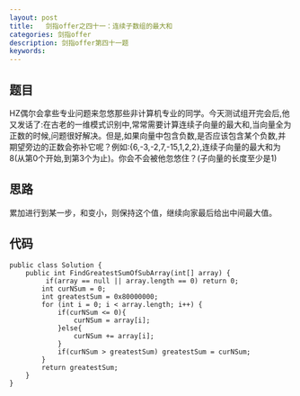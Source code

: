 ```yaml
---
layout: post
title:   剑指offer之四十一：连续子数组的最大和
categories: 剑指offer
description: 剑指offer第四十一题
keywords: 
---
```



## 题目

HZ偶尔会拿些专业问题来忽悠那些非计算机专业的同学。今天测试组开完会后,他又发话了:在古老的一维模式识别中,常常需要计算连续子向量的最大和,当向量全为正数的时候,问题很好解决。但是,如果向量中包含负数,是否应该包含某个负数,并期望旁边的正数会弥补它呢？例如:{6,-3,-2,7,-15,1,2,2},连续子向量的最大和为8(从第0个开始,到第3个为止)。你会不会被他忽悠住？(子向量的长度至少是1)







## 思路

累加进行到某一步，和变小，则保持这个值，继续向家最后给出中间最大值。








## 代码



	public class Solution {
	    public int FindGreatestSumOfSubArray(int[] array) {
	         if(array == null || array.length == 0) return 0;
	        int curNSum = 0;
	        int greatestSum = 0x80000000;
	        for (int i = 0; i < array.length; i++) {
	            if(curNSum <= 0){
	                curNSum = array[i];
	            }else{
	                curNSum += array[i];
	            }
	            if(curNSum > greatestSum) greatestSum = curNSum;
	        }
	        return greatestSum;
	    }
	}

